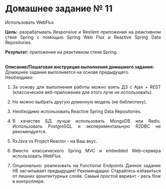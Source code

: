 # Домашнее задание № 11

<p align="justify">Использовать WebFlux</p>
<p align="justify"><b>Цель:</b>  разрабатывать Responsive и Resilent приложения на реактивном стеке Spring c помощью Spring Web Flux и Reactive Spring Data Repositories.
</p>
<p align="justify"><b>Результат:</b> приложение на реактивном стеке Spring.
</p><br>
<b>Описание/Пошаговая инструкция выполнения домашнего задания:</b>
<br>Домашнее задание выполняется на основе предыдущего.
<br>Необходимо:
<ol start="1">
<li><p align="justify">За основу для выполнения работы можно взять ДЗ с Ajax + REST (классическое веб-приложение для этого луче не использовать).
</p>
<li><p align="justify">Но можно выбрать другую доменную модель (не библиотеку).
</p>
<li><p align="justify">Необходимо использовать Reactive Spring Data Repositories.
</p>
<li><p align="justify">В качестве БД лучше использовать MongoDB или Redis. Использовать PostgreSQL и экспериментальную R2DBC не рекомендуется.
</p>
<li><p align="justify">RxJava vs Project Reactor - на Ваш вкус.
</p>
<li><p align="justify">Вместо классического Spring MVC и embedded Web-сервера использовать WebFlux.
</p>
<li><p align="justify">Опционально: реализовать на Functional Endpoints Данное задание НЕ засчитывает предыдущие! Рекомендации: Старайтесь избавиться от лишних архитектурных слоёв. Самый простой вариант - весь flow в контроллере.
</p>
</ol>

